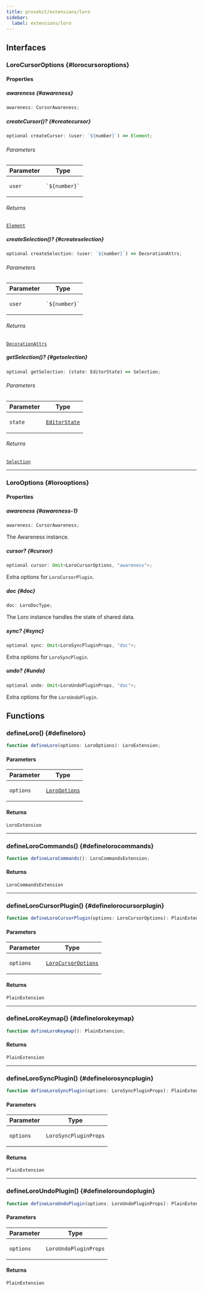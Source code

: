 ```yaml
---
title: prosekit/extensions/loro
sidebar:
  label: extensions/loro
---
```


<!-- DEBUG memberWithGroups 1 -->

<!-- DEBUG memberWithGroups 4 -->

<!-- DEBUG memberWithGroups 7 -->

<!-- DEBUG memberWithGroups 8 -->

<!-- DEBUG memberWithGroups 9 -->

## Interfaces

### LoroCursorOptions {#lorocursoroptions}

<!-- DEBUG memberWithGroups 1 -->

<!-- DEBUG memberWithGroups 4 -->

<!-- DEBUG memberWithGroups 7 -->

<!-- DEBUG memberWithGroups 8 -->

<!-- DEBUG memberWithGroups 9 -->

#### Properties

##### awareness {#awareness}

```ts
awareness: CursorAwareness;
```

##### createCursor()? {#createcursor}

```ts
optional createCursor: (user: `${number}`) => Element;
```

###### Parameters

<table>
<thead>
<tr>
<th>Parameter</th>
<th>Type</th>
</tr>
</thead>
<tbody>
<tr>
<td>

`user`

</td>
<td>

`` `${number}` ``

</td>
</tr>
</tbody>
</table>

###### Returns

[`Element`](https://developer.mozilla.org/docs/Web/API/Element)

##### createSelection()? {#createselection}

```ts
optional createSelection: (user: `${number}`) => DecorationAttrs;
```

###### Parameters

<table>
<thead>
<tr>
<th>Parameter</th>
<th>Type</th>
</tr>
</thead>
<tbody>
<tr>
<td>

`user`

</td>
<td>

`` `${number}` ``

</td>
</tr>
</tbody>
</table>

###### Returns

[`DecorationAttrs`](../pm/view.md#decorationattrs)

##### getSelection()? {#getselection}

```ts
optional getSelection: (state: EditorState) => Selection;
```

###### Parameters

<table>
<thead>
<tr>
<th>Parameter</th>
<th>Type</th>
</tr>
</thead>
<tbody>
<tr>
<td>

`state`

</td>
<td>

[`EditorState`](../pm/state.md#editorstate)

</td>
</tr>
</tbody>
</table>

###### Returns

[`Selection`](../pm/state.md#selection-1)

<!-- DEBUG memberWithGroups 10 -->

***

### LoroOptions {#lorooptions}

<!-- DEBUG memberWithGroups 1 -->

<!-- DEBUG memberWithGroups 4 -->

<!-- DEBUG memberWithGroups 7 -->

<!-- DEBUG memberWithGroups 8 -->

<!-- DEBUG memberWithGroups 9 -->

#### Properties

##### awareness {#awareness-1}

```ts
awareness: CursorAwareness;
```

The Awareness instance.

##### cursor? {#cursor}

```ts
optional cursor: Omit<LoroCursorOptions, "awareness">;
```

Extra options for `LoroCursorPlugin`.

##### doc {#doc}

```ts
doc: LoroDocType;
```

The Loro instance handles the state of shared data.

##### sync? {#sync}

```ts
optional sync: Omit<LoroSyncPluginProps, "doc">;
```

Extra options for `LoroSyncPlugin`.

##### undo? {#undo}

```ts
optional undo: Omit<LoroUndoPluginProps, "doc">;
```

Extra options for the `LoroUndoPlugin`.

<!-- DEBUG memberWithGroups 10 -->

## Functions

### defineLoro() {#defineloro}

```ts
function defineLoro(options: LoroOptions): LoroExtension;
```

#### Parameters

<table>
<thead>
<tr>
<th>Parameter</th>
<th>Type</th>
</tr>
</thead>
<tbody>
<tr>
<td>

`options`

</td>
<td>

[`LoroOptions`](#lorooptions)

</td>
</tr>
</tbody>
</table>

#### Returns

`LoroExtension`

***

### defineLoroCommands() {#definelorocommands}

```ts
function defineLoroCommands(): LoroCommandsExtension;
```

#### Returns

`LoroCommandsExtension`

***

### defineLoroCursorPlugin() {#definelorocursorplugin}

```ts
function defineLoroCursorPlugin(options: LoroCursorOptions): PlainExtension;
```

#### Parameters

<table>
<thead>
<tr>
<th>Parameter</th>
<th>Type</th>
</tr>
</thead>
<tbody>
<tr>
<td>

`options`

</td>
<td>

[`LoroCursorOptions`](#lorocursoroptions)

</td>
</tr>
</tbody>
</table>

#### Returns

`PlainExtension`

***

### defineLoroKeymap() {#definelorokeymap}

```ts
function defineLoroKeymap(): PlainExtension;
```

#### Returns

`PlainExtension`

***

### defineLoroSyncPlugin() {#definelorosyncplugin}

```ts
function defineLoroSyncPlugin(options: LoroSyncPluginProps): PlainExtension;
```

#### Parameters

<table>
<thead>
<tr>
<th>Parameter</th>
<th>Type</th>
</tr>
</thead>
<tbody>
<tr>
<td>

`options`

</td>
<td>

`LoroSyncPluginProps`

</td>
</tr>
</tbody>
</table>

#### Returns

`PlainExtension`

***

### defineLoroUndoPlugin() {#defineloroundoplugin}

```ts
function defineLoroUndoPlugin(options: LoroUndoPluginProps): PlainExtension;
```

#### Parameters

<table>
<thead>
<tr>
<th>Parameter</th>
<th>Type</th>
</tr>
</thead>
<tbody>
<tr>
<td>

`options`

</td>
<td>

`LoroUndoPluginProps`

</td>
</tr>
</tbody>
</table>

#### Returns

`PlainExtension`

<!-- DEBUG memberWithGroups 10 -->
